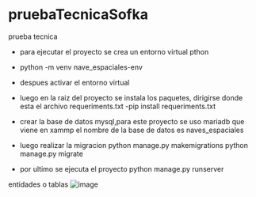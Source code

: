 # pruebaTecnicaSofka
prueba tecnica 

* para ejecutar el proyecto se crea un entorno virtual pthon 
- python -m venv nave_espaciales-env

* despues activar el entorno virtual 

* luego en la raiz del proyecto se instala los paquetes, dirigirse donde esta el archivo requeriments.txt
-pip install requeriments.txt

* crear la base de datos mysql,para este proyecto se uso mariadb que viene en xammp 
el nombre de la base de datos es naves_espaciales

* luego realizar la migracion
python manage.py makemigrations
python manage.py migrate

* por ultimo se ejecuta el proyecto
python manage.py runserver


entidades o tablas 
![image](https://user-images.githubusercontent.com/13666681/218152933-2e199840-ab7a-4f2b-b45e-0dc0877cb3d2.png)

